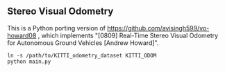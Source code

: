 ## Stereo Visual Odometry

This is a Python porting version of https://github.com/avisingh599/vo-howard08 , which implements "[0809] Real-Time Stereo Visual Odometry for Autonomous Ground Vehicles [Andrew Howard]".

```
ln -s /path/to/KITTI_odometry_dataset KITTI_ODOM
python main.py
```
